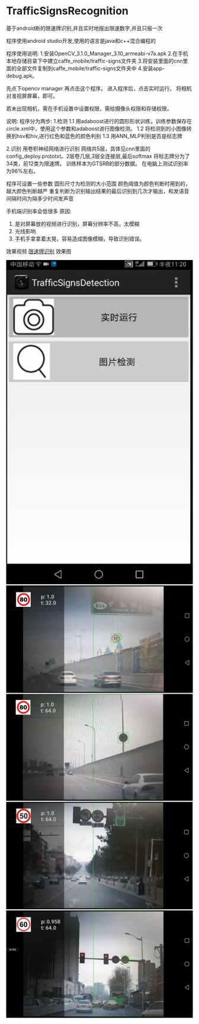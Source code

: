 

# TrafficSignsRecognition

基于android断的限速牌识别,并且实时地报出限速数字,并且只报一次

程序使用android studio开发,使用的语言是java和c++混合编程的

程序使用说明:
1.安装OpenCV_3.1.0_Manager_3.10_armeabi-v7a.apk
2.在手机本地存储目录下中建立caffe_mobile/traffic-signs文件夹
3.将安装里面的cnn里面的全部文件复制到caffe_mobile/traffic-signs文件夹中
4.安装app-debug.apk。

先点下opencv manager
再点击这个程序。
进入程序后，点击实时运行。
将相机对准视屏屏幕，即可。


若未出现相机，需在手机设置中设置权限，需给摄像头权限和存储权限。


说明:
程序分为两步:
1.检测
1.1 用adaboost进行的圆形形状训练，训练参数保存在circle.xml中，使用这个参数和adaboost进行图像检测。
1.2 将检测到的小图像转换到hsv和hiv,进行红色和蓝色的颜色判别
1.3 用ANN_MLP判别是否是标志牌

2.识别
用卷积神经网络进行识别
网络共5层，具体见cnn里面的config_deploy.prototxt。2层卷几层,3层全连接层,最后softmax
将标志牌分为了34类，前12类为限速牌。
训练样本为GTSRB的部分数据。
在电脑上测试识别率为96%左右。


程序可设置一些参数
圆形尺寸为检测的大小范围
颜色阈值为颜色判断时用到的，越大颜色判断越严
重复判断为识别输出结果的最后识别到几次才输出，和发语音
间隔时间为隔多少时间发声音

手机端识别率会低很多
原因:
1. 是对屏幕放的视频进行识别，屏幕分辨率不高，太模糊
2. 光线影响
3. 手机手拿拿着太晃，容易造成图像模糊，导致识别错误。

效果视频
[限速牌识别](http://v.youku.com/v_show/id_XMzQ3MTM1MTU0MA==.html?spm=a2hzp.8244740.0.0)
效果图

![avatar](1.png)	
![avatar](2.png)
![avatar](3.png)
![avatar](4.png)
![avatar](5.png)
